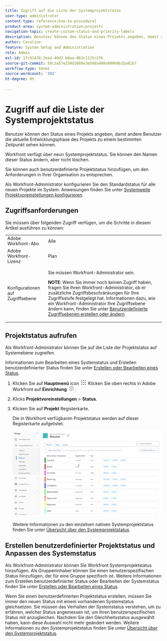 ```yaml
---
title: Zugriff auf die Liste der Systemprojektstatus
user-type: administrator
content-type: reference;how-to-procedural
product-area: system-administration;projects
navigation-topic: create-custom-status-and-priority-labels
description: Benutzer können den Status eines Projekts angeben, damit andere Benutzer die aktuelle Entwicklungsphase des Projekts zu einem bestimmten Zeitpunkt sehen können.
author: Caroline
feature: System Setup and Administration
role: Admin
exl-id: 1fc91438-1ead-40d2-b0aa-863c1125c2fb
source-git-commit: 59c3a57e334d1660e3e59da480a90060b1ba81b7
workflow-type: tm+mt
source-wordcount: '392'
ht-degree: 0%

---
```


# Zugriff auf die Liste der Systemprojektstatus

Benutzer können den Status eines Projekts angeben, damit andere Benutzer die aktuelle Entwicklungsphase des Projekts zu einem bestimmten Zeitpunkt sehen können.

Workfront verfügt über neun Systemprojektstatus. Sie können den Namen dieser Status ändern, aber nicht löschen.

Sie können auch benutzerdefinierte Projektstatus hinzufügen, um den Anforderungen in Ihrer Organisation zu entsprechen.

Als Workfront-Administrator konfigurieren Sie den Standardstatus für alle neuen Projekte im System. Anweisungen finden Sie unter [Systemweite Projektvoreinstellungen konfigurieren](../../../administration-and-setup/set-up-workfront/configure-system-defaults/set-project-preferences.md).

## Zugriffsanforderungen

Sie müssen über folgenden Zugriff verfügen, um die Schritte in diesem Artikel ausführen zu können:

<table style="table-layout:auto"> 
 <col> 
 <col> 
 <tbody> 
  <tr> 
   <td role="rowheader">Adobe Workfront-Abo</td> 
   <td>Alle</td> 
  </tr> 
  <tr> 
   <td role="rowheader">Adobe Workfront-Lizenz</td> 
   <td>Plan</td> 
  </tr> 
  <tr> 
   <td role="rowheader">Konfigurationen auf Zugriffsebene</td> 
   <td> <p>Sie müssen Workfront-Administrator sein.</p> <p><b>NOTE</b>: Wenn Sie immer noch keinen Zugriff haben, fragen Sie Ihren Workfront-Administrator, ob er zusätzliche Zugriffsbeschränkungen für Ihre Zugriffsstufe festgelegt hat. Informationen dazu, wie ein Workfront-Administrator Ihre Zugriffsebene ändern kann, finden Sie unter <a href="../../../administration-and-setup/add-users/configure-and-grant-access/create-modify-access-levels.md" class="MCXref xref">Benutzerdefinierte Zugriffsebenen erstellen oder ändern</a>.</p> </td> 
  </tr> 
 </tbody> 
</table>

## Projektstatus aufrufen

Als Workfront-Administrator können Sie auf die Liste der Projektstatus auf Systemebene zugreifen.

Informationen zum Bearbeiten eines Systemstatus und Erstellen benutzerdefinierter Status finden Sie unter [Erstellen oder Bearbeiten eines Status](../../../administration-and-setup/customize-workfront/creating-custom-status-and-priority-labels/create-or-edit-a-status.md).

1. Klicken Sie auf **Hauptmenü** icon ![](assets/main-menu-icon.png) Klicken Sie oben rechts in Adobe Workfront auf **Einrichtung** ![](assets/gear-icon-settings.png).

1. Klicks **Projektvoreinstellungen** > **Status**.

1. Klicken Sie auf **Projekt** Registerkarte.

   Die in Workfront verfügbaren Projektstatus werden auf dieser Registerkarte aufgelistet.

   ![](assets/project-status.png)

   Weitere Informationen zu den einzelnen nativen Systemprojektstatus finden Sie unter [Übersicht über den Systemprojektstatus](../../../administration-and-setup/customize-workfront/creating-custom-status-and-priority-labels/system-project-statuses.md).

## Erstellen benutzerdefinierter Projektstatus und Anpassen des Systemstatus

Als Workfront-Administrator können Sie Workfront Systemprojektstatus hinzufügen. Als Gruppeninhaber können Sie einen benutzerspezifischen Status hinzufügen, der für eine Gruppe spezifisch ist. Weitere Informationen zum Erstellen benutzerdefinierter Status oder Bearbeiten der Systemstatus finden Sie unter [Erstellen oder Bearbeiten eines Status](../../../administration-and-setup/customize-workfront/creating-custom-status-and-priority-labels/create-or-edit-a-status.md).

Wenn Sie einen benutzerdefinierten Projektstatus erstellen, müssen Sie immer den neuen Status mit einem vorhandenen Systemstatus gleichsetzen. Sie müssen das Verhalten der Systemstatus verstehen, um zu erfahren, welcher Status angemessen ist, um Ihren benutzerspezifischen Status mit anzugleichen. Nachdem Sie den Gleichheitsstatus ausgewählt haben, kann diese Auswahl nicht mehr geändert werden. Weitere Informationen zu den Systemprojektstatus finden Sie unter [Übersicht über den Systemprojektstatus](../../../administration-and-setup/customize-workfront/creating-custom-status-and-priority-labels/system-project-statuses.md).
